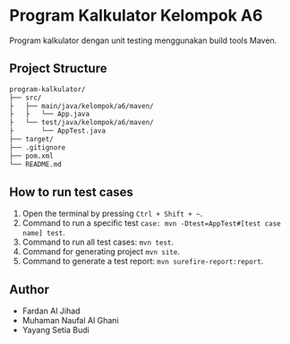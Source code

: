 # Program Kalkulator Kelompok A6

Program kalkulator dengan unit testing menggunakan build tools Maven.

## Project Structure

```bash
program-kalkulator/
├── src/
├   ├── main/java/kelompok/a6/maven/
├   ├   └── App.java
├   └── test/java/kelompok/a6/maven/
├       └── AppTest.java
├── target/
├── .gitignore
├── pom.xml
└── README.md
```

## How to run test cases

1. Open the terminal by pressing `Ctrl + Shift + ~`.
2. Command to run a specific test `case: mvn -Dtest=AppTest#[test case name] test`.
3. Command to run all test cases: `mvn test`.
4. Command for generating project `mvn site`.
5. Command to generate a test report: `mvn surefire-report:report`.

## Author

- Fardan Al Jihad
- Muhaman Naufal Al Ghani
- Yayang Setia Budi
